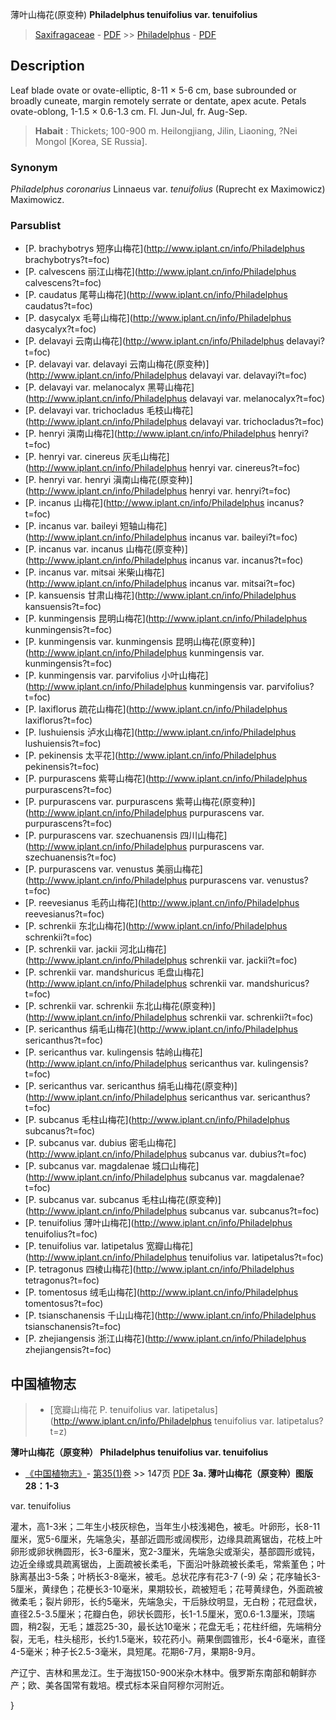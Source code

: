 薄叶山梅花(原变种) **Philadelphus tenuifolius var. tenuifolius**

> [Saxifragaceae](http://www.iplant.cn/info/Saxifragaceae?t=foc) - [PDF](http://www.iplant.cn/foc/pdf/Saxifragaceae.pdf) >> [Philadelphus](http://www.iplant.cn/info/Philadelphus?t=foc) - [PDF](http://www.iplant.cn/foc/pdf/Philadelphus.pdf)
## Description

Leaf blade ovate or ovate-elliptic, 8-11 × 5-6 cm, base subrounded or broadly cuneate, margin remotely serrate or dentate, apex acute. Petals ovate-oblong, 1-1.5 × 0.6-1.3 cm. Fl. Jun-Jul, fr. Aug-Sep.


> **Habait** : 
> Thickets; 100-900 m. Heilongjiang, Jilin, Liaoning, ?Nei Mongol [Korea, SE Russia].

### Synonym
*Philadelphus coronarius* Linnaeus var. *tenuifolius* (Ruprecht ex Maximowicz) Maximowicz.


### Parsublist

* [P.  brachybotrys  短序山梅花](http://www.iplant.cn/info/Philadelphus brachybotrys?t=foc)
* [P.  calvescens  丽江山梅花](http://www.iplant.cn/info/Philadelphus calvescens?t=foc)
* [P.  caudatus  尾萼山梅花](http://www.iplant.cn/info/Philadelphus caudatus?t=foc)
* [P.  dasycalyx  毛萼山梅花](http://www.iplant.cn/info/Philadelphus dasycalyx?t=foc)
* [P.  delavayi  云南山梅花](http://www.iplant.cn/info/Philadelphus delavayi?t=foc)
* [P.  delavayi var. delavayi  云南山梅花(原变种)](http://www.iplant.cn/info/Philadelphus delavayi var. delavayi?t=foc)
* [P.  delavayi var. melanocalyx  黑萼山梅花](http://www.iplant.cn/info/Philadelphus delavayi var. melanocalyx?t=foc)
* [P.  delavayi var. trichocladus  毛枝山梅花](http://www.iplant.cn/info/Philadelphus delavayi var. trichocladus?t=foc)
* [P.  henryi  滇南山梅花](http://www.iplant.cn/info/Philadelphus henryi?t=foc)
* [P.  henryi var. cinereus  灰毛山梅花](http://www.iplant.cn/info/Philadelphus henryi var. cinereus?t=foc)
* [P.  henryi var. henryi  滇南山梅花(原变种)](http://www.iplant.cn/info/Philadelphus henryi var. henryi?t=foc)
* [P.  incanus  山梅花](http://www.iplant.cn/info/Philadelphus incanus?t=foc)
* [P.  incanus var. baileyi  短轴山梅花](http://www.iplant.cn/info/Philadelphus incanus var. baileyi?t=foc)
* [P.  incanus var. incanus  山梅花(原变种)](http://www.iplant.cn/info/Philadelphus incanus var. incanus?t=foc)
* [P.  incanus var. mitsai  米柴山梅花](http://www.iplant.cn/info/Philadelphus incanus var. mitsai?t=foc)
* [P.  kansuensis  甘肃山梅花](http://www.iplant.cn/info/Philadelphus kansuensis?t=foc)
* [P.  kunmingensis  昆明山梅花](http://www.iplant.cn/info/Philadelphus kunmingensis?t=foc)
* [P.  kunmingensis var. kunmingensis  昆明山梅花(原变种)](http://www.iplant.cn/info/Philadelphus kunmingensis var. kunmingensis?t=foc)
* [P.  kunmingensis var. parvifolius  小叶山梅花](http://www.iplant.cn/info/Philadelphus kunmingensis var. parvifolius?t=foc)
* [P.  laxiflorus  疏花山梅花](http://www.iplant.cn/info/Philadelphus laxiflorus?t=foc)
* [P.  lushuiensis  泸水山梅花](http://www.iplant.cn/info/Philadelphus lushuiensis?t=foc)
* [P.  pekinensis  太平花](http://www.iplant.cn/info/Philadelphus pekinensis?t=foc)
* [P.  purpurascens  紫萼山梅花](http://www.iplant.cn/info/Philadelphus purpurascens?t=foc)
* [P.  purpurascens var. purpurascens  紫萼山梅花(原变种)](http://www.iplant.cn/info/Philadelphus purpurascens var. purpurascens?t=foc)
* [P.  purpurascens var. szechuanensis  四川山梅花](http://www.iplant.cn/info/Philadelphus purpurascens var. szechuanensis?t=foc)
* [P.  purpurascens var. venustus  美丽山梅花](http://www.iplant.cn/info/Philadelphus purpurascens var. venustus?t=foc)
* [P.  reevesianus  毛药山梅花](http://www.iplant.cn/info/Philadelphus reevesianus?t=foc)
* [P.  schrenkii  东北山梅花](http://www.iplant.cn/info/Philadelphus schrenkii?t=foc)
* [P.  schrenkii var. jackii  河北山梅花](http://www.iplant.cn/info/Philadelphus schrenkii var. jackii?t=foc)
* [P.  schrenkii var. mandshuricus  毛盘山梅花](http://www.iplant.cn/info/Philadelphus schrenkii var. mandshuricus?t=foc)
* [P.  schrenkii var. schrenkii  东北山梅花(原变种)](http://www.iplant.cn/info/Philadelphus schrenkii var. schrenkii?t=foc)
* [P.  sericanthus  绢毛山梅花](http://www.iplant.cn/info/Philadelphus sericanthus?t=foc)
* [P.  sericanthus var. kulingensis  牯岭山梅花](http://www.iplant.cn/info/Philadelphus sericanthus var. kulingensis?t=foc)
* [P.  sericanthus var. sericanthus  绢毛山梅花(原变种)](http://www.iplant.cn/info/Philadelphus sericanthus var. sericanthus?t=foc)
* [P.  subcanus  毛柱山梅花](http://www.iplant.cn/info/Philadelphus subcanus?t=foc)
* [P.  subcanus var. dubius  密毛山梅花](http://www.iplant.cn/info/Philadelphus subcanus var. dubius?t=foc)
* [P.  subcanus var. magdalenae  城口山梅花](http://www.iplant.cn/info/Philadelphus subcanus var. magdalenae?t=foc)
* [P.  subcanus var. subcanus  毛柱山梅花(原变种)](http://www.iplant.cn/info/Philadelphus subcanus var. subcanus?t=foc)
* [P.  tenuifolius  薄叶山梅花](http://www.iplant.cn/info/Philadelphus tenuifolius?t=foc)
* [P.  tenuifolius var. latipetalus  宽瓣山梅花](http://www.iplant.cn/info/Philadelphus tenuifolius var. latipetalus?t=foc)
* [P.  tetragonus  四棱山梅花](http://www.iplant.cn/info/Philadelphus tetragonus?t=foc)
* [P.  tomentosus  绒毛山梅花](http://www.iplant.cn/info/Philadelphus tomentosus?t=foc)
* [P.  tsianschanensis  千山山梅花](http://www.iplant.cn/info/Philadelphus tsianschanensis?t=foc)
* [P.  zhejiangensis  浙江山梅花](http://www.iplant.cn/info/Philadelphus zhejiangensis?t=foc)


## 中国植物志

> * [宽瓣山梅花  P.  tenuifolius var. latipetalus](http://www.iplant.cn/info/Philadelphus tenuifolius var. latipetalus?t=z)

**薄叶山梅花（原变种） Philadelphus tenuifolius var. tenuifolius**

* [《中国植物志》](http://www.iplant.cn/frps)- [第35(1)卷](http://www.iplant.cn/frps/vol/35(1)) >> 147页 [PDF](http://www.iplant.cn/frps/pdf/35(1)/147.PDF)
**3a. 薄叶山梅花（原变种）图版28：1-3**

var. tenuifolius

灌木，高1-3米；二年生小枝灰棕色，当年生小枝浅褐色，被毛。叶卵形，长8-11厘米，宽5-6厘米，先端急尖，基部近圆形或阔楔形，边缘具疏离锯齿，花枝上叶卵形或卵状椭圆形，长3-6厘米，宽2-3厘米，先端急尖或渐尖，基部圆形或钝，边近全缘或具疏离锯齿，上面疏被长柔毛，下面沿叶脉疏被长柔毛，常紫堇色；叶脉离基出3-5条；叶柄长3-8毫米，被毛。总状花序有花3-7 (-9) 朵；花序轴长3-5厘米，黄绿色；花梗长3-10毫米，果期较长，疏被短毛；花萼黄绿色，外面疏被微柔毛；裂片卵形，长约5毫米，先端急尖，干后脉纹明显，无白粉；花冠盘状，直径2.5-3.5厘米；花瓣白色，卵状长圆形，长1-1.5厘米，宽0.6-1.3厘米，顶端圆，稍2裂，无毛；雄蕊25-30，最长达10毫米；花盘无毛；花柱纤细，先端稍分裂，无毛，柱头槌形，长约1.5毫米，较花药小。蒴果倒圆锥形，长4-6毫米，直径4-5毫米；种子长2.5-3毫米，具短尾。花期6-7月，果期8-9月。

产辽宁、吉林和黑龙江。生于海拔150-900米杂木林中。俄罗斯东南部和朝鲜亦产；欧、美各国常有栽培。模式标本采自阿穆尔河附近。

}